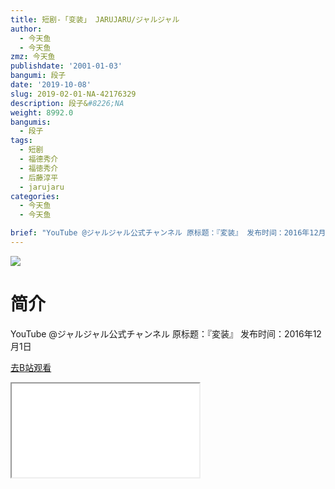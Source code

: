 ```yaml
---
title: 短剧-「变装」 JARUJARU/ジャルジャル
author:
  - 今天鱼
  - 今天鱼
zmz: 今天鱼
publishdate: '2001-01-03'
bangumi: 段子
date: '2019-10-08'
slug: 2019-02-01-NA-42176329
description: 段子&#8226;NA
weight: 8992.0
bangumis:
  - 段子
tags:
  - 短剧
  - 福德秀介
  - 福徳秀介
  - 后藤淳平
  - jarujaru
categories:
  - 今天鱼
  - 今天鱼

brief: "YouTube @ジャルジャル公式チャンネル 原标题：『変装』 发布时间：2016年12月1日"
---
```

![](https://i.imgur.com/Ug8EUE7.jpg)
# 简介  
YouTube @ジャルジャル公式チャンネル
原标题：『変装』
发布时间：2016年12月1日  

[去B站观看](https://www.bilibili.com/video/av42176329/)
<div class ="resp-container"><iframe class="testiframe" src="//player.bilibili.com/player.html?aid=42176329"", scrolling="no", allowfullscreen="true" > </iframe></div> 
